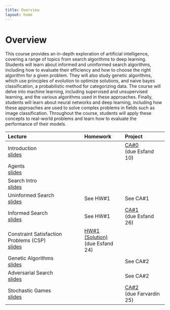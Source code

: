 ```yaml
---
title: Overview
layout: home
---
```


# Overview

This course provides an in-depth exploration of artificial intelligence, covering a range of topics from search algorithms to deep learning. 
Students will learn about informed and uninformed search algorithms, including how to evaluate their efficiency and how to choose the right algorithm for a given problem. 
They will also study genetic algorithms, which use principles of evolution to optimize solutions, and naive bayes classification, a probabilistic method for categorizing data. 
The course will delve into machine learning, including supervised and unsupervised learning, and the various algorithms used in these approaches. 
Finally, students will learn about neural networks and deep learning, including how these approaches are used to solve complex problems in fields such as image classification. 
Throughout the course, students will apply these concepts to real-world problems and learn how to evaluate the performance of their models.


| Lecture      | Homework          | Project |
|:-------------|:------------------|:------|
| Introduction	<br> [slides](https://docs.google.com/presentation/d/1_VGSmtPOb7YLq2_s8wedgru98bepAGeh/edit?usp=share_link) |  | [CA#0](https://drive.google.com/drive/folders/1bV1aFK58sz8ntMhcgDdgcEAe8og9g6Bl?usp=share_link) <br> (due Esfand 10) |
| Agents <br> [slides](https://docs.google.com/presentation/d/1lgFukpGYWNagmmrzAWrV7XnZyyf7HbXp/edit?usp=share_link) |   |   |
| Search Intro <br> [slides](https://docs.google.com/presentation/d/1achAWRvt6ciAV8-RsTImPteSs9gLncVf/edit?usp=share_link) |  |  |
| Uninformed Search <br> [slides](https://docs.google.com/presentation/d/1RHyBIRrNlg6VGAYnMJqd4vL5Khb3LNcT/edit?usp=share_link) | See HW#1 | See CA#1 |
| Informed Search <br> [slides](https://docs.google.com/presentation/d/1yI-MWemGaOFIJF-yK2MjK7ZDNzyvZqeu/edit?usp=share_link) | See HW#1 | [CA#1](https://drive.google.com/file/d/1XkbjtIXUd6Z_r3zIrF0O6bvZP97Hbdyt/view?usp=share_link) <br> (due Esfand 26) |
| Constraint Satisfaction Problems (CSP) <br> [slides](https://docs.google.com/presentation/d/1gqMhgL-t5OO8tJ_UpQmk2kLAjMsoo05A/edit?usp=share_link&ouid=109025853769489023010&rtpof=true&sd=true) | [HW#1](https://drive.google.com/file/d/11rS4DKP37bInJRn1_-a4irUEEKhr1lPm/view?usp=share_link) [(Solution)](#) <br> (due Esfand 24) | |
| Genetic Algorithms <br> [slides](https://docs.google.com/presentation/d/1mmFHzQprTVmHl-ekPlOPHjUtPyn46QJ-/edit?usp=share_link&ouid=109025853769489023010&rtpof=true&sd=true) | | See CA#2 |
| Adversarial Search <br> [slides](https://docs.google.com/presentation/d/1Hh-ni08YpgH5SMMsFdSvPVSB4cJGb2Ka/edit?usp=share_link&ouid=109025853769489023010&rtpof=true&sd=true) | | See CA#2 |
| Stochastic Games <br> [slides](https://docs.google.com/presentation/d/1eVWNyu64zQJeAWL8HXXVxZMZ2YIkWrIQ/edit?usp=share_link&ouid=109025853769489023010&rtpof=true&sd=true) | | [CA#2](https://drive.google.com/drive/folders/16hQBasOubYBgfpHRqQ_ABjZuazohp3JX?usp=share_link) <br> (due Farvardin 25) |